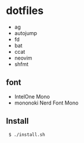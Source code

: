 # dotfiles

- ag
- autojump
- fd
- bat
- ccat
- neovim
- shfmt

## font

- IntelOne Mono
- mononoki Nerd Font Mono

## Install

```
 $ ./install.sh
```

